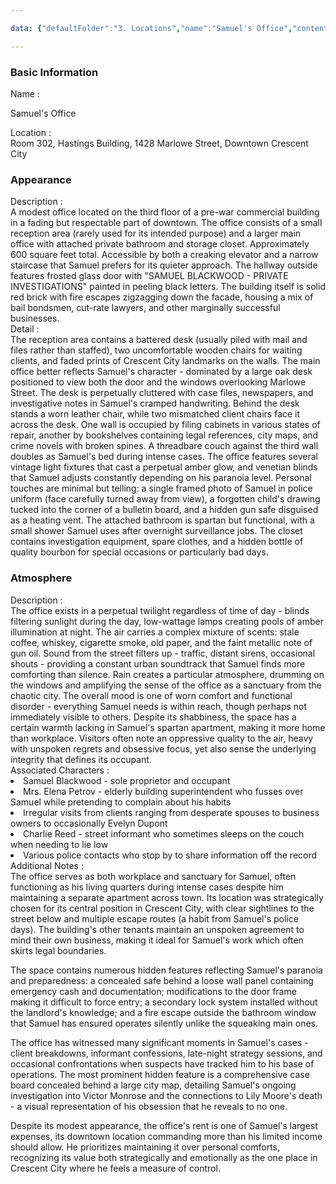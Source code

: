 ```yaml
---

data: {"defaultFolder":"3. Locations","name":"Samuel's Office","contentType":"","template":{"BasicInformation":{"Name":{"value":"<p>Samuel's Office</p>","type":"text"},"location":{"value":"Room 302, Hastings Building, 1428 Marlowe Street, Downtown Crescent City","type":"text"}},"Appearance":{"Description":{"value":"A modest office located on the third floor of a pre-war commercial building in a fading but respectable part of downtown. The office consists of a small reception area (rarely used for its intended purpose) and a larger main office with attached private bathroom and storage closet. Approximately 600 square feet total. Accessible by both a creaking elevator and a narrow staircase that Samuel prefers for its quieter approach. The hallway outside features frosted glass door with \"SAMUEL BLACKWOOD - PRIVATE INVESTIGATIONS\" painted in peeling black letters. The building itself is solid red brick with fire escapes zigzagging down the facade, housing a mix of bail bondsmen, cut-rate lawyers, and other marginally successful businesses.","type":"textarea"},"Detail":{"value":"The reception area contains a battered desk (usually piled with mail and files rather than staffed), two uncomfortable wooden chairs for waiting clients, and faded prints of Crescent City landmarks on the walls. The main office better reflects Samuel's character - dominated by a large oak desk positioned to view both the door and the windows overlooking Marlowe Street. The desk is perpetually cluttered with case files, newspapers, and investigative notes in Samuel's cramped handwriting. Behind the desk stands a worn leather chair, while two mismatched client chairs face it across the desk. One wall is occupied by filing cabinets in various states of repair, another by bookshelves containing legal references, city maps, and crime novels with broken spines. A threadbare couch against the third wall doubles as Samuel's bed during intense cases. The office features several vintage light fixtures that cast a perpetual amber glow, and venetian blinds that Samuel adjusts constantly depending on his paranoia level. Personal touches are minimal but telling: a single framed photo of Samuel in police uniform (face carefully turned away from view), a forgotten child's drawing tucked into the corner of a bulletin board, and a hidden gun safe disguised as a heating vent. The attached bathroom is spartan but functional, with a small shower Samuel uses after overnight surveillance jobs. The closet contains investigation equipment, spare clothes, and a hidden bottle of quality bourbon for special occasions or particularly bad days.","type":"textarea"}},"Atmosphere":{"Description":{"value":"The office exists in a perpetual twilight regardless of time of day - blinds filtering sunlight during the day, low-wattage lamps creating pools of amber illumination at night. The air carries a complex mixture of scents: stale coffee, whiskey, cigarette smoke, old paper, and the faint metallic note of gun oil. Sound from the street filters up - traffic, distant sirens, occasional shouts - providing a constant urban soundtrack that Samuel finds more comforting than silence. Rain creates a particular atmosphere, drumming on the windows and amplifying the sense of the office as a sanctuary from the chaotic city. The overall mood is one of worn comfort and functional disorder - everything Samuel needs is within reach, though perhaps not immediately visible to others. Despite its shabbiness, the space has a certain warmth lacking in Samuel's spartan apartment, making it more home than workplace. Visitors often note an oppressive quality to the air, heavy with unspoken regrets and obsessive focus, yet also sense the underlying integrity that defines its occupant.","type":"textarea"}},"AssociatedCharacters":{"value":["Samuel Blackwood - sole proprietor and occupant","Mrs. Elena Petrov - elderly building superintendent who fusses over Samuel while pretending to complain about his habits","Irregular visits from clients ranging from desperate spouses to business owners to occasionally Evelyn Dupont","Charlie Reed - street informant who sometimes sleeps on the couch when needing to lie low","Various police contacts who stop by to share information off the record"],"type":"array:text"},"AdditionalNotes":{"value":"The office serves as both workplace and sanctuary for Samuel, often functioning as his living quarters during intense cases despite him maintaining a separate apartment across town. Its location was strategically chosen for its central position in Crescent City, with clear sightlines to the street below and multiple escape routes (a habit from Samuel's police days). The building's other tenants maintain an unspoken agreement to mind their own business, making it ideal for Samuel's work which often skirts legal boundaries.\n\nThe space contains numerous hidden features reflecting Samuel's paranoia and preparedness: a concealed safe behind a loose wall panel containing emergency cash and documentation; modifications to the door frame making it difficult to force entry; a secondary lock system installed without the landlord's knowledge; and a fire escape outside the bathroom window that Samuel has ensured operates silently unlike the squeaking main ones.\n\nThe office has witnessed many significant moments in Samuel's cases - client breakdowns, informant confessions, late-night strategy sessions, and occasional confrontations when suspects have tracked him to his base of operations. The most prominent hidden feature is a comprehensive case board concealed behind a large city map, detailing Samuel's ongoing investigation into Victor Monrose and the connections to Lily Moore's death - a visual representation of his obsession that he reveals to no one.\n\nDespite its modest appearance, the office's rent is one of Samuel's largest expenses, its downtown location commanding more than his limited income should allow. He prioritizes maintaining it over personal comforts, recognizing its value both strategically and emotionally as the one place in Crescent City where he feels a measure of control.","type":"textarea"}}}

---
```



<div class="section level-3"><h3 class="section-header">Basic Information</h3><div class="section-content"><div class="content-container"><div class="field-container field-type-text"><div class="field-label">Name : </div><div class="field-value text-value"><p>Samuel's Office</p></div></div><div class="field-container field-type-text"><div class="field-label">Location : </div><div class="field-value text-value">Room 302, Hastings Building, 1428 Marlowe Street, Downtown Crescent City</div></div></div></div></div><div class="section-separator"></div><div class="section level-3"><h3 class="section-header">Appearance</h3><div class="section-content"><div class="content-container"><div class="field-container field-type-textarea"><div class="field-label">Description : </div><div class="field-value"><div class="content-creation-textarea">A modest office located on the third floor of a pre-war commercial building in a fading but respectable part of downtown. The office consists of a small reception area (rarely used for its intended purpose) and a larger main office with attached private bathroom and storage closet. Approximately 600 square feet total. Accessible by both a creaking elevator and a narrow staircase that Samuel prefers for its quieter approach. The hallway outside features frosted glass door with "SAMUEL BLACKWOOD - PRIVATE INVESTIGATIONS" painted in peeling black letters. The building itself is solid red brick with fire escapes zigzagging down the facade, housing a mix of bail bondsmen, cut-rate lawyers, and other marginally successful businesses.</div></div></div><div class="field-container field-type-textarea"><div class="field-label">Detail : </div><div class="field-value"><div class="content-creation-textarea">The reception area contains a battered desk (usually piled with mail and files rather than staffed), two uncomfortable wooden chairs for waiting clients, and faded prints of Crescent City landmarks on the walls. The main office better reflects Samuel's character - dominated by a large oak desk positioned to view both the door and the windows overlooking Marlowe Street. The desk is perpetually cluttered with case files, newspapers, and investigative notes in Samuel's cramped handwriting. Behind the desk stands a worn leather chair, while two mismatched client chairs face it across the desk. One wall is occupied by filing cabinets in various states of repair, another by bookshelves containing legal references, city maps, and crime novels with broken spines. A threadbare couch against the third wall doubles as Samuel's bed during intense cases. The office features several vintage light fixtures that cast a perpetual amber glow, and venetian blinds that Samuel adjusts constantly depending on his paranoia level. Personal touches are minimal but telling: a single framed photo of Samuel in police uniform (face carefully turned away from view), a forgotten child's drawing tucked into the corner of a bulletin board, and a hidden gun safe disguised as a heating vent. The attached bathroom is spartan but functional, with a small shower Samuel uses after overnight surveillance jobs. The closet contains investigation equipment, spare clothes, and a hidden bottle of quality bourbon for special occasions or particularly bad days.</div></div></div></div></div></div><div class="section-separator"></div><div class="section level-3"><h3 class="section-header">Atmosphere</h3><div class="section-content"><div class="content-container"><div class="field-container field-type-textarea"><div class="field-label">Description : </div><div class="field-value"><div class="content-creation-textarea">The office exists in a perpetual twilight regardless of time of day - blinds filtering sunlight during the day, low-wattage lamps creating pools of amber illumination at night. The air carries a complex mixture of scents: stale coffee, whiskey, cigarette smoke, old paper, and the faint metallic note of gun oil. Sound from the street filters up - traffic, distant sirens, occasional shouts - providing a constant urban soundtrack that Samuel finds more comforting than silence. Rain creates a particular atmosphere, drumming on the windows and amplifying the sense of the office as a sanctuary from the chaotic city. The overall mood is one of worn comfort and functional disorder - everything Samuel needs is within reach, though perhaps not immediately visible to others. Despite its shabbiness, the space has a certain warmth lacking in Samuel's spartan apartment, making it more home than workplace. Visitors often note an oppressive quality to the air, heavy with unspoken regrets and obsessive focus, yet also sense the underlying integrity that defines its occupant.</div></div></div></div></div></div><div class="section-separator"></div><div class="field-container field-type-array:text"><div class="field-label">Associated Characters : </div><nav class="field-value array-container"><li class="array-item text-item">Samuel Blackwood - sole proprietor and occupant</li><li class="array-item text-item">Mrs. Elena Petrov - elderly building superintendent who fusses over Samuel while pretending to complain about his habits</li><li class="array-item text-item">Irregular visits from clients ranging from desperate spouses to business owners to occasionally Evelyn Dupont</li><li class="array-item text-item">Charlie Reed - street informant who sometimes sleeps on the couch when needing to lie low</li><li class="array-item text-item">Various police contacts who stop by to share information off the record</li></nav></div><div class="field-container field-type-textarea"><div class="field-label">Additional Notes : </div><div class="field-value"><div class="content-creation-textarea">The office serves as both workplace and sanctuary for Samuel, often functioning as his living quarters during intense cases despite him maintaining a separate apartment across town. Its location was strategically chosen for its central position in Crescent City, with clear sightlines to the street below and multiple escape routes (a habit from Samuel's police days). The building's other tenants maintain an unspoken agreement to mind their own business, making it ideal for Samuel's work which often skirts legal boundaries.

The space contains numerous hidden features reflecting Samuel's paranoia and preparedness: a concealed safe behind a loose wall panel containing emergency cash and documentation; modifications to the door frame making it difficult to force entry; a secondary lock system installed without the landlord's knowledge; and a fire escape outside the bathroom window that Samuel has ensured operates silently unlike the squeaking main ones.

The office has witnessed many significant moments in Samuel's cases - client breakdowns, informant confessions, late-night strategy sessions, and occasional confrontations when suspects have tracked him to his base of operations. The most prominent hidden feature is a comprehensive case board concealed behind a large city map, detailing Samuel's ongoing investigation into Victor Monrose and the connections to Lily Moore's death - a visual representation of his obsession that he reveals to no one.

Despite its modest appearance, the office's rent is one of Samuel's largest expenses, its downtown location commanding more than his limited income should allow. He prioritizes maintaining it over personal comforts, recognizing its value both strategically and emotionally as the one place in Crescent City where he feels a measure of control.</div></div></div>